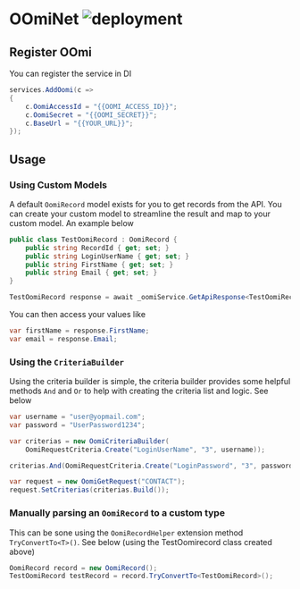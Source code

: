 # OOmiNet ![deployment](https://github.com/mfon-ukobo/OOmiNet/actions/workflows/dotnet.yml/badge.svg)

## Register OOmi
You can register the service in DI

```c#
services.AddOomi(c =>
{
	c.OomiAccessId = "{{OOMI_ACCESS_ID}}";
	c.OomiSecret = "{{OOMI_SECRET}}";
	c.BaseUrl = "{{YOUR_URL}}";
});
```

## Usage

### Using Custom Models
A default `OomiRecord` model exists for you to get records from the API. You can create your custom model to streamline the result and map to your custom model. An example below
```c#
public class TestOomiRecord : OomiRecord {
    public string RecordId { get; set; }
    public string LoginUserName { get; set; }
    public string FirstName { get; set; }
    public string Email { get; set; }
}

TestOomiRecord response = await _oomiService.GetApiResponse<TestOomiRecord>(request);
```

You can then access your values like

```c#
var firstName = response.FirstName;
var email = response.Email;
```

### Using the `CriteriaBuilder`
Using the criteria builder is simple, the criteria builder provides some helpful methods `And` and `Or` to help with creating the criteria list and logic. See below

```c#
var username = "user@yopmail.com";
var password = "UserPassword1234";

var criterias = new OomiCriteriaBuilder(
    OomiRequestCriteria.Create("LoginUserName", "3", username));

criterias.And(OomiRequestCriteria.Create("LoginPassword", "3", password));

var request = new OomiGetRequest("CONTACT");
request.SetCriterias(criterias.Build());
```

### Manually parsing an `OomiRecord` to a custom type
This can be sone using the `OomiRecordHelper` extension method `TryConvertTo<T>()`. See below (using the TestOomirecord class created above)

```c#
OomiRecord record = new OomiRecord();
TestOomiRecord testRecord = record.TryConvertTo<TestOomiRecord>();
```
